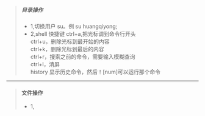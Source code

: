 >##### 目录操作
>- 1,切换用户  su。例 su huangqiyong;  
>- 2,shell 快捷键  ctrl+a,把光标调到命令行开头  
>                ctrl+u，删除光标到最开始的内容  
>                 ctrl+k，删除光标到最后的内容  
>                ctrl+r，搜索之前的命令，需要输入模糊查询  
>                ctrl+l，清屏  
>                history 显示历史命令，然后！[num]可以运行那个命令  
* * *
>#### 文件操作
>- 1,
